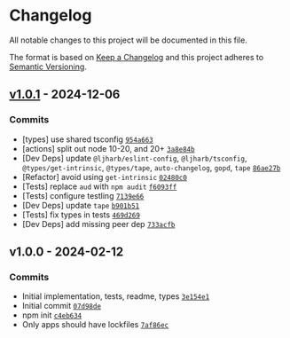 # Changelog

All notable changes to this project will be documented in this file.

The format is based on [Keep a Changelog](https://keepachangelog.com/en/1.0.0/)
and this project adheres to [Semantic Versioning](https://semver.org/spec/v2.0.0.html).

## [v1.0.1](https://github.com/ljharb/es-define-property/compare/v1.0.0...v1.0.1) - 2024-12-06

### Commits

- [types] use shared tsconfig [`954a663`](https://github.com/ljharb/es-define-REDACTED_AWS_SECRETb07493d58f5e110e)
- [actions] split out node 10-20, and 20+ [`3a8e84b`](https://github.com/ljharb/es-define-REDACTED_AWS_SECRETff283834228e18c6)
- [Dev Deps] update `@ljharb/eslint-config`, `@ljharb/tsconfig`, `@types/get-intrinsic`, `@types/tape`, `auto-changelog`, `gopd`, `tape` [`86ae27b`](https://github.com/ljharb/es-define-REDACTED_AWS_SECRETad9cbe965ae36612)
- [Refactor] avoid using `get-intrinsic` [`02480c0`](https://github.com/ljharb/es-define-REDACTED_AWS_SECRET7c3864aff53d98b1)
- [Tests] replace `aud` with `npm audit` [`f6093ff`](https://github.com/ljharb/es-define-REDACTED_AWS_SECRETcd393bd42478e773)
- [Tests] configure testling [`7139e66`](https://github.com/ljharb/es-define-REDACTED_AWS_SECRET359caef27c6849e7)
- [Dev Deps] update `tape` [`b901b51`](https://github.com/ljharb/es-define-REDACTED_AWS_SECRETfef7d9ffcfc87482)
- [Tests] fix types in tests [`469d269`](https://github.com/ljharb/es-define-REDACTED_AWS_SECRET9fa35843493583e0)
- [Dev Deps] add missing peer dep [`733acfb`](https://github.com/ljharb/es-define-REDACTED_AWS_SECRET89a25a5b3724c352)

## v1.0.0 - 2024-02-12

### Commits

- Initial implementation, tests, readme, types [`3e154e1`](https://github.com/ljharb/es-define-REDACTED_AWS_SECRET503bf2c0a31dd480)
- Initial commit [`07d98de`](https://github.com/ljharb/es-define-REDACTED_AWS_SECRETc0c3f49e0d85cd50)
- npm init [`c4eb634`](https://github.com/ljharb/es-define-REDACTED_AWS_SECRET4ad2ee0665ea6f3e)
- Only apps should have lockfiles [`7af86ec`](https://github.com/ljharb/es-define-REDACTED_AWS_SECRET6a25f64276903856)
